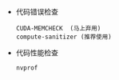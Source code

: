 * 代码错误检查

  ```
  CUDA-MEMCHECK  (马上弃用)
  compute-sanitizer (推荐使用)
  ```
* 代码性能检查

  ```shell
  nvprof
  ```
